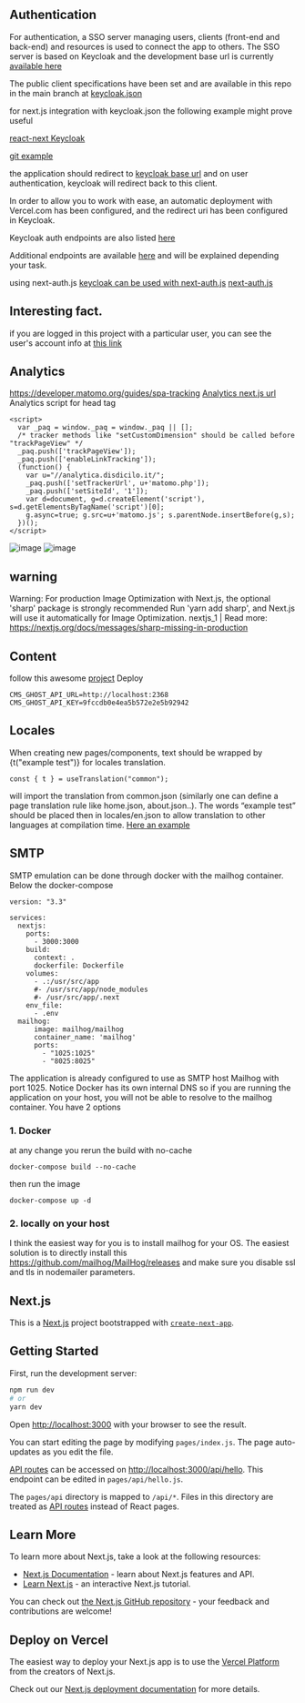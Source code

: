 ## Authentication  

For authentication, a SSO server managing users, clients (front-end and back-end) and resources is used to connect the app to others. 
The SSO server is based on Keycloak and the development base url is currently [available here](https://auth.disdicilo.it/auth/)

The public client specifications have been set and are available in this repo in the main branch at [keycloak.json](https://github.com/wankenooobi/hostinza-next/blob/main/keycloak.json)

for next.js integration with keycloak.json the following example might prove useful

[react-next Keycloak](https://www.npmjs.com/package/@react-keycloak/ssr#nextjs)

[git example](https://github.com/khanisak/nextjs-keycloak-authentication-example)

the application should redirect to [keycloak base url](https://auth.disdicilo.it/auth) and on user authentication, keycloak will redirect back to this client.

In order to allow you to work with ease, an automatic deployment with Vercel.com has been configured, and the redirect uri has been configured in Keycloak. 

Keycloak auth endpoints are also listed [here](https://github.com/marcospereirampj/python-keycloak/blob/master/src/keycloak/urls_patterns.py)

Additional endpoints are available [here](https://api-host.disdicilo.it/api/swagger/) and will be explained depending your task.

using next-auth.js 
[keycloak can be used with next-auth.js](https://next-auth.js.org/providers/keycloak)
[next-auth.js](https://github.com/nextauthjs/next-auth/blob/main/packages/next-auth/src/providers/keycloak.ts)

## Interesting fact.
if you are logged in this project with a particular user, you can see the user's account info at [this link](https://auth.disdicilo.it/auth/realms/deploy/account)

## Analytics

https://developer.matomo.org/guides/spa-tracking
[Analytics next.js url](https://www.npmjs.com/package/@socialgouv/matomo-next)
Analytics script for head tag
```
<script>
  var _paq = window._paq = window._paq || [];
  /* tracker methods like "setCustomDimension" should be called before "trackPageView" */
  _paq.push(['trackPageView']);
  _paq.push(['enableLinkTracking']);
  (function() {
    var u="//analytica.disdicilo.it/";
    _paq.push(['setTrackerUrl', u+'matomo.php']);
    _paq.push(['setSiteId', '1']);
    var d=document, g=d.createElement('script'), s=d.getElementsByTagName('script')[0];
    g.async=true; g.src=u+'matomo.js'; s.parentNode.insertBefore(g,s);
  })();
</script>
```

![image](https://user-images.githubusercontent.com/94698774/185112896-c77d8a4e-ba72-4658-8c6c-79af92890eda.png)
![image](https://user-images.githubusercontent.com/94698774/185113073-89250116-dd2a-4cfa-9504-ebf372ccdd09.png)



## warning
Warning: For production Image Optimization with Next.js, the optional 'sharp' package is strongly recommended Run 'yarn add sharp', and Next.js will use it automatically for Image Optimization.
nextjs_1  | Read more: https://nextjs.org/docs/messages/sharp-missing-in-production

## Content
follow this awesome [project](https://github.com/styxlab/next-cms-ghost)
Deploy 
```
CMS_GHOST_API_URL=http://localhost:2368
CMS_GHOST_API_KEY=9fccdb0e4ea5b572e2e5b92942
```

## Locales

When creating new pages/components, text should be wrapped by {t("example test")} for locales translation. 
```
const { t } = useTranslation("common");
```
will import the translation from common.json (similarly one can define a page translation rule like home.json, about.json..).
The words “example test” should be placed then in locales/en.json to allow translation to other languages at compilation time.
[Here an example](https://github.com/wankenooobi/hostinza-next/blob/main/locales/en/common.json)

##  SMTP

SMTP emulation can be done through docker with the mailhog container. 
Below the docker-compose
```
version: "3.3"

services:
  nextjs:
    ports:
      - 3000:3000
    build:
      context: .
      dockerfile: Dockerfile
    volumes:
      - .:/usr/src/app
      #- /usr/src/app/node_modules
      #- /usr/src/app/.next
    env_file:
      - .env
  mailhog:
      image: mailhog/mailhog
      container_name: 'mailhog'
      ports:
        - "1025:1025"
        - "8025:8025"
```
The application is already configured to use as SMTP host Mailhog with port 1025. 
Notice Docker has its own internal DNS so if you are running the application on your host, you will not be able to
resolve to the mailhog container. You have 2 options

### 1. Docker
at any change you rerun the build with no-cache
```
docker-compose build --no-cache
```
then run the image
```
docker-compose up -d 
```
### 2. locally on your host
I think the easiest way for you is to install mailhog for your OS. 
The easiest solution is to directly install this
https://github.com/mailhog/MailHog/releases
and make sure you disable ssl and tls in nodemailer parameters.




## Next.js

This is a [Next.js](https://nextjs.org/) project bootstrapped with [`create-next-app`](https://github.com/vercel/next.js/tree/canary/packages/create-next-app).

## Getting Started

First, run the development server:

```bash
npm run dev
# or
yarn dev
```

Open [http://localhost:3000](http://localhost:3000) with your browser to see the result.

You can start editing the page by modifying `pages/index.js`. The page auto-updates as you edit the file.

[API routes](https://nextjs.org/docs/api-routes/introduction) can be accessed on [http://localhost:3000/api/hello](http://localhost:3000/api/hello). This endpoint can be edited in `pages/api/hello.js`.

The `pages/api` directory is mapped to `/api/*`. Files in this directory are treated as [API routes](https://nextjs.org/docs/api-routes/introduction) instead of React pages.

## Learn More

To learn more about Next.js, take a look at the following resources:

- [Next.js Documentation](https://nextjs.org/docs) - learn about Next.js features and API.
- [Learn Next.js](https://nextjs.org/learn) - an interactive Next.js tutorial.

You can check out [the Next.js GitHub repository](https://github.com/vercel/next.js/) - your feedback and contributions are welcome!

## Deploy on Vercel

The easiest way to deploy your Next.js app is to use the [Vercel Platform](https://vercel.com/new?utm_medium=default-template&filter=next.js&utm_source=create-next-app&utm_campaign=create-next-app-readme) from the creators of Next.js.

Check out our [Next.js deployment documentation](https://nextjs.org/docs/deployment) for more details.

